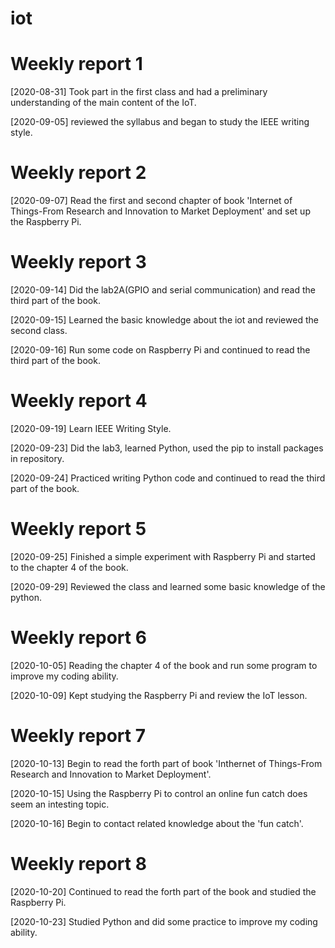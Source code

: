 # iot

# Weekly report 1
[2020-08-31] Took part in the first class and had a preliminary understanding of the main content of the IoT.  

[2020-09-05] reviewed the syllabus and began to study the IEEE writing style.  

# Weekly report 2
[2020-09-07] Read the first and second chapter of book 'Internet of Things-From Research and Innovation to Market Deployment' and set up the Raspberry Pi.  

# Weekly report 3
[2020-09-14] Did the lab2A(GPIO and serial communication) and read the third part of the book.  

[2020-09-15] Learned the basic knowledge about the iot and reviewed the second class.  

[2020-09-16] Run some code on Raspberry Pi and continued to read the third part of the book.  

# Weekly report 4
[2020-09-19] Learn IEEE Writing Style.

[2020-09-23] Did the lab3, learned Python, used the pip to install packages in repository.  

[2020-09-24] Practiced writing Python code and continued to read the third part of the book.  

# Weekly report 5
[2020-09-25] Finished a simple experiment with Raspberry Pi and started to the chapter 4 of the book.  

[2020-09-29] Reviewed the class and learned some basic knowledge of the python.  

# Weekly report 6
[2020-10-05] Reading the chapter 4 of the book and run some program to improve my coding ability.

[2020-10-09] Kept studying the Raspberry Pi and review the IoT lesson. 

# Weekly report 7
[2020-10-13] Begin to read the forth part of book 'Inthernet of Things-From Research and Innovation to Market Deployment'.

[2020-10-15] Using the Raspberry Pi to control an online fun catch does seem an intesting topic.

[2020-10-16] Begin to contact related knowledge about the 'fun catch'.

# Weekly report 8
[2020-10-20] Continued to read the forth part of the book and studied the Raspberry Pi.

[2020-10-23] Studied Python and did some practice to improve my coding ability. 
